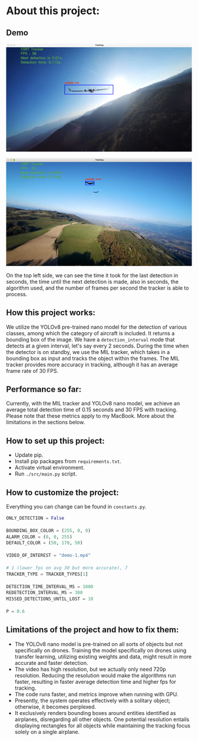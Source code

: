 # About this project:

## Demo

![UAV Detection + Tracking](./images/demo-1.png)

![UAV Detection + Tracking](./images/demo-2.png)

On the top left side, we can see the time it took for the last detection in seconds, the time until the next detection is made, also in seconds, the algorithm used, and the number of frames per second the tracker is able to process.

## How this project works:

We utilize the YOLOv8 pre-trained nano model for the detection of various classes, among which the category of aircraft is included. It returns a bounding box of the image. We have a `detection_interval` mode that detects at a given interval, let's say every 2 seconds. During the time when the detector is on standby, we use the MIL tracker, which takes in a bounding box as input and tracks the object within the frames. The MIL tracker provides more accuracy in tracking, although it has an average frame rate of 30 FPS.

## Performance so far:

Currently, with the MIL tracker and YOLOv8 nano model, we achieve an average total detection time of 0.15 seconds and 30 FPS with tracking. Please note that these metrics apply to my MacBook. More about the limitations in the sections below.

## How to set up this project:

- Update pip.
- Install pip packages from `requirements.txt`.
- Activate virtual environment.
- Run `./src/main.py` script.

## How to customize the project:

Everything you can change can be found in `constants.py`.

```python
ONLY_DETECTION = False

BOUNDING_BOX_COLOR = (255, 0, 0)
ALARM_COLOR = (0, 0, 255)
DEFAULT_COLOR = (50, 170, 50)

VIDEO_OF_INTEREST = "demo-1.mp4"

# 1 (lower fps on avg 30 but more accurate), 7
TRACKER_TYPE = TRACKER_TYPES[1]

DETECTION_TIME_INTERVAL_MS = 1000
REDETECTION_INTERVAL_MS = 300
MISSED_DETECTIONS_UNTIL_LOST = 10

P = 0.6
```

## Limitations of the project and how to fix them:

- The YOLOv8 nano model is pre-trained on all sorts of objects but not specifically on drones. Training the model specifically on drones using transfer learning, utilizing existing weights and data, might result in more accurate and faster detection.
- The video has high resolution, but we actually only need 720p resolution. Reducing the resolution would make the algorithms run faster, resulting in faster average detection time and higher fps for tracking.
- The code runs faster, and metrics improve when running with GPU.
- Presently, the system operates effectively with a solitary object; otherwise, it becomes perplexed.
- It exclusively renders bounding boxes around entities identified as airplanes, disregarding all other objects. One potential resolution entails displaying rectangles for all objects while maintaining the tracking focus solely on a single airplane.
